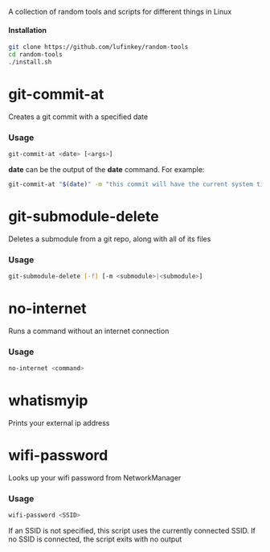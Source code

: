 A collection of random tools and scripts for different things in Linux

#### Installation

```bash
git clone https://github.com/lufinkey/random-tools
cd random-tools
./install.sh
```

# git-commit-at

Creates a git commit with a specified date

### Usage

```bash
git-commit-at <date> [<args>]
```

**date** can be the output of the **date** command. For example:

```bash
git-commit-at "$(date)" -m "this commit will have the current system time"
```



# git-submodule-delete

Deletes a submodule from a git repo, along with all of its files

### Usage

```bash
git-submodule-delete [-f] [-m <submodule>|<submodule>]
```



# no-internet

Runs a command without an internet connection

### Usage

```bash
no-internet <command>
```



# whatismyip

Prints your external ip address



# wifi-password

Looks up your wifi password from NetworkManager

### Usage

```bash
wifi-password <SSID>
```

If an SSID is not specified, this script uses the currently connected SSID.
If no SSID is connected, the script exits with no output
